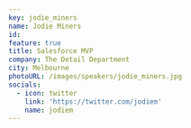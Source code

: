 ```yaml
---
key: jodie_miners
name: Jodie Miners
id: 
feature: true
title: Salesforce MVP
company: The Detail Department
city: Melbourne
photoURL: /images/speakers/jodie_miners.jpg
socials:
  - icon: twitter
    link: 'https://twitter.com/jodiem'
    name: jodiem
---
```

